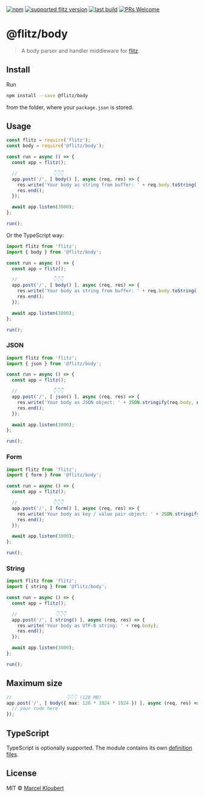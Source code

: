 [![npm](https://img.shields.io/npm/v/@flitz/body.svg)](https://www.npmjs.com/package/@flitz/body) [![supported flitz version](https://img.shields.io/static/v1?label=flitz&message=0.14.0%2B&color=blue)](https://github.com/flitz-js/flitz) [![last build](https://img.shields.io/github/workflow/status/flitz-js/body/Publish)](https://github.com/flitz-js/body/actions?query=workflow%3APublish) [![PRs Welcome](https://img.shields.io/badge/PRs-welcome-brightgreen.svg?style=flat-square)](https://github.com/flitz-js/body/pulls)

# @flitz/body

> A body parser and handler middleware for [flitz](https://github.com/flitz-js/flitz).

## Install

Run

```bash
npm install --save @flitz/body
```

from the folder, where your `package.json` is stored.

## Usage

```javascript
const flitz = require('flitz');
const body = require('@flitz/body');

const run = async () => {
  const app = flitz();

  //             👇👇👇
  app.post('/', [ body() ], async (req, res) => {
    res.write('Your body as string from buffer: ' + req.body.toString());
    res.end();
  });

  await app.listen(3000);
};

run();
```

Or the TypeScript way:

```typescript
import flitz from 'flitz';
import { body } from '@flitz/body';

const run = async () => {
  const app = flitz();

  //             👇👇👇
  app.post('/', [ body() ], async (req, res) => {
    res.write('Your body as string from buffer: ' + req.body.toString());
    res.end();
  });

  await app.listen(3000);
};

run();
```

### JSON

```typescript
import flitz from 'flitz';
import { json } from '@flitz/body';

const run = async () => {
  const app = flitz();

  //             👇👇👇
  app.post('/', [ json() ], async (req, res) => {
    res.write('Your body as JSON object: ' + JSON.stringify(req.body, null, 2));
    res.end();
  });

  await app.listen(3000);
};

run();
```

### Form

```typescript
import flitz from 'flitz';
import { form } from '@flitz/body';

const run = async () => {
  const app = flitz();

  //             👇👇👇
  app.post('/', [ form() ], async (req, res) => {
    res.write('Your body as key / value pair object: ' + JSON.stringify(req.body, null, 2));
    res.end();
  });

  await app.listen(3000);
};

run();
```

### String

```typescript
import flitz from 'flitz';
import { string } from '@flitz/body';

const run = async () => {
  const app = flitz();

  //              👇👇👇
  app.post('/', [ string() ], async (req, res) => {
    res.write('Your body as UTF-8 string: ' + req.body);
    res.end();
  });

  await app.listen(3000);
};

run();
```

## Maximum size

```typescript
//                    👇👇👇 (128 MB)
app.post('/', [ body({ max: 128 * 1024 * 1024 }) ], async (req, res) => {
  // your code here
});
```

## TypeScript

TypeScript is optionally supported. The module contains its own [definition files](https://www.typescriptlang.org/docs/handbook/declaration-files/introduction.html).

## License

MIT © [Marcel Kloubert](https://github.com/mkloubert)
